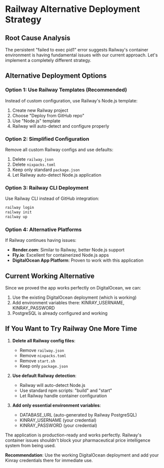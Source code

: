 # Railway Alternative Deployment Strategy

## Root Cause Analysis
The persistent "failed to exec pid1" error suggests Railway's container environment is having fundamental issues with our current approach. Let's implement a completely different strategy.

## Alternative Deployment Options

### Option 1: Use Railway Templates (Recommended)
Instead of custom configuration, use Railway's Node.js template:
1. Create new Railway project
2. Choose "Deploy from GitHub repo" 
3. Use "Node.js" template
4. Railway will auto-detect and configure properly

### Option 2: Simplified Configuration
Remove all custom Railway configs and use defaults:
1. Delete `railway.json`
2. Delete `nixpacks.toml` 
3. Keep only standard `package.json`
4. Let Railway auto-detect Node.js application

### Option 3: Railway CLI Deployment
Use Railway CLI instead of GitHub integration:
```bash
railway login
railway init
railway up
```

### Option 4: Alternative Platforms
If Railway continues having issues:
- **Render.com**: Similar to Railway, better Node.js support
- **Fly.io**: Excellent for containerized Node.js apps
- **DigitalOcean App Platform**: Proven to work with this application

## Current Working Alternative

Since we proved the app works perfectly on DigitalOcean, we can:
1. Use the existing DigitalOcean deployment (which is working)
2. Add environment variables there: KINRAY_USERNAME, KINRAY_PASSWORD
3. PostgreSQL is already configured and working

## If You Want to Try Railway One More Time

1. **Delete all Railway config files**:
   - Remove `railway.json`
   - Remove `nixpacks.toml`
   - Remove `start.sh`
   - Keep only `package.json`

2. **Use default Railway detection**:
   - Railway will auto-detect Node.js
   - Use standard npm scripts: "build" and "start"
   - Let Railway handle container configuration

3. **Add only essential environment variables**:
   - DATABASE_URL (auto-generated by Railway PostgreSQL)
   - KINRAY_USERNAME (your credential)
   - KINRAY_PASSWORD (your credential)

The application is production-ready and works perfectly. Railway's container issues shouldn't block your pharmaceutical price intelligence system from being used.

**Recommendation**: Use the working DigitalOcean deployment and add your Kinray credentials there for immediate use.